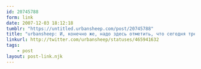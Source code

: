 ```yaml
---
id: 20745788
form: link
date: 2007-12-03 18:12:18
tumblr: "https://untitled.urbansheep.com/post/20745788"
title: "urbansheep: И, конечно же, надо здесь отметить, что сегодня третий день, когда сказанное мной понимают неверно. Прекрасные дни, тренируют терпение."
linkurl: http://twitter.com/urbansheep/statuses/465941632
tags:
    - post
layout: post-link.njk
---
```


